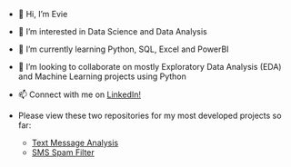 - 👋 Hi, I’m Evie
- 👀 I’m interested in Data Science and Data Analysis
- 🌱 I’m currently learning Python, SQL, Excel and PowerBI
- 💞️ I’m looking to collaborate on mostly Exploratory Data Analysis (EDA) and Machine Learning projects using Python
- 📫 Connect with me on [LinkedIn!](https://www.linkedin.com/in/evie-england-031457172/)

- Please view these two repositories for my most developed projects so far:
  - [Text Message Analysis](https://github.com/eviee3008/Text_Message_Analysis)
  - [SMS Spam Filter](https://github.com/eviee3008/SMS_Spam_filter)




<!---
eviee3008/eviee3008 is a ✨ special ✨ repository because its `README.md` (this file) appears on your GitHub profile.
You can click the Preview link to take a look at your changes.
--->
